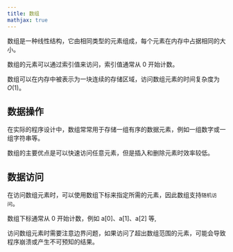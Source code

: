 ```yaml
---
title: 数组
mathjax: true
---
```


数组是一种线性结构，它由相同类型的元素组成，每个元素在内存中占据相同的大小。

数组的元素可以通过索引值来访问，索引值通常从 0 开始计数。

数组可以在内存中被表示为一块连续的存储区域，访问数组元素的时间复杂度为 $O(1)$。

## 数据操作

在实际的程序设计中，数组常常用于存储一组有序的数据元素，例如一组数字或一组字符串等。

数组的主要优点是可以快速访问任意元素，但是插入和删除元素时效率较低。

## 数据访问

在访问数组元素时，可以使用数组下标来指定所需的元素，因此数组支持`随机访问`。

数组下标通常从 0 开始计数，例如 a[0]、a[1]、a[2] 等,

访问数组元素时需要注意边界问题，如果访问了超出数组范围的元素，可能会导致程序崩溃或产生不可预知的结果。